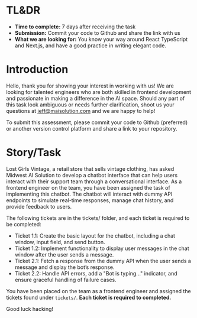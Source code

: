 # TL&DR

- **Time to complete:** 7 days after receiving the task
- **Submission:** Commit your code to Github and share the link with us
- **What we are looking for:** You know your way around React TypeScript and Next.js, and have a good practice in writing elegant code.

# Introduction

Hello, thank you for showing your interest in working with us! We are looking for talented engineers who are both skilled in frontend development and passionate in making a difference in the AI space. Should any part of this task look ambiguous or needs further clarification, shoot us your questions at jeff@maisolution.com and we are happy to help!

To submit this assessment, please commit your code to Github (preferred) or another version control platform and share a link to your repository.

# Story/Task

Lost Girls Vintage, a retail store that sells vintage clothing, has asked Midwest AI Solution to develop a chatbot interface that can help users interact with their support team through a conversational interface. As a frontend engineer on the team, you have been assigned the task of implementing this chatbot. The chatbot will interact with dummy API endpoints to simulate real-time responses, manage chat history, and provide feedback to users.

The following tickets are in the tickets/ folder, and each ticket is required to be completed:

- Ticket 1.1: Create the basic layout for the chatbot, including a chat window, input field, and send button.
- Ticket 1.2: Implement functionality to display user messages in the chat window after the user sends a message.
- Ticket 2.1: Fetch a response from the dummy API when the user sends a message and display the bot’s response.
- Ticket 2.2: Handle API errors, add a "Bot is typing..." indicator, and ensure graceful handling of failure cases.

You have been placed on the team as a frontend engineer and assigned the tickets found under `tickets/`. **Each ticket is required to completed.**

Good luck hacking!
